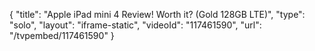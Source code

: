 {
    "title": "Apple iPad mini 4 Review! Worth it? (Gold 128GB LTE)",
    "type": "solo",
    "layout": "iframe-static",
    "videoId": "117461590",
    "url": "\/tvpembed\/117461590"
}